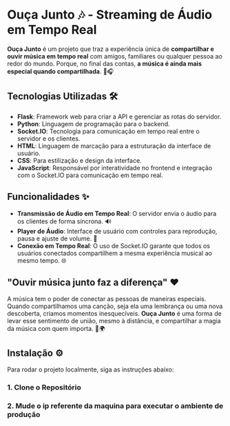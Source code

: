 # Ouça Junto 🎶 - Streaming de Áudio em Tempo Real

**Ouça Junto** é um projeto que traz a experiência única de **compartilhar e ouvir música em tempo real** com amigos, familiares ou qualquer pessoa ao redor do mundo. Porque, no final das contas, **a música é ainda mais especial quando compartilhada**. 💖🎧

## Tecnologias Utilizadas 🛠️

- **Flask**: Framework web para criar a API e gerenciar as rotas do servidor.
- **Python**: Linguagem de programação para o backend.
- **Socket.IO**: Tecnologia para comunicação em tempo real entre o servidor e os clientes.
- **HTML**: Linguagem de marcação para a estruturação da interface de usuário.
- **CSS**: Para estilização e design da interface.
- **JavaScript**: Responsável por interatividade no frontend e integração com o Socket.IO para comunicação em tempo real.

## Funcionalidades ✨

- **Transmissão de Áudio em Tempo Real**: O servidor envia o áudio para os clientes de forma síncrona. 🔊
- **Player de Áudio**: Interface de usuário com controles para reprodução, pausa e ajuste de volume. 🎵
- **Conexão em Tempo Real**: O uso de Socket.IO garante que todos os usuários conectados compartilhem a mesma experiência musical ao mesmo tempo. 🌐

## "Ouvir música junto faz a diferença" ❤️

A música tem o poder de conectar as pessoas de maneiras especiais. Quando compartilhamos uma canção, seja ela uma lembrança ou uma nova descoberta, criamos momentos inesquecíveis. **Ouça Junto** é uma forma de levar esse sentimento de união, mesmo à distância, e compartilhar a magia da música com quem importa. 🎤🌍

## Instalação ⚙️

Para rodar o projeto localmente, siga as instruções abaixo:

### 1. Clone o Repositório

### 2. Mude o ip referente da maquina para executar o ambiente de produção
